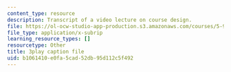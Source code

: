 ```yaml
---
content_type: resource
description: Transcript of a video lecture on course design.
file: https://ol-ocw-studio-app-production.s3.amazonaws.com/courses/5-95j-teaching-college-level-science-and-engineering-spring-2009/b1061410e0fa5cad52db95d112c5f492_V-eWuHXZGnw.srt
file_type: application/x-subrip
learning_resource_types: []
resourcetype: Other
title: 3play caption file
uid: b1061410-e0fa-5cad-52db-95d112c5f492
---
```

